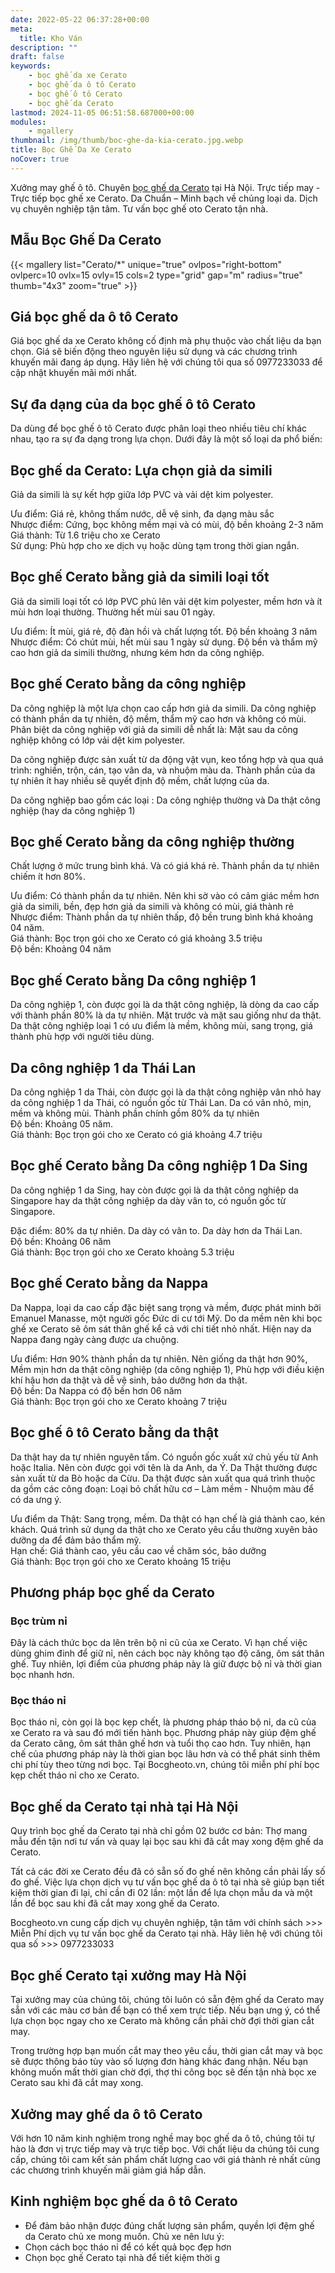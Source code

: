 ```yaml
---
date: 2022-05-22 06:37:28+00:00
meta:
  title: Kho Ván 
description: ""
draft: false
keywords:
    - bọc ghế da xe Cerato
    - bọc ghế da ô tô Cerato
    - bọc ghế ô tô Cerato
    - bọc ghế da Cerato
lastmod: 2024-11-05 06:51:58.687000+00:00
modules:
    - mgallery
thumbnail: /img/thumb/boc-ghe-da-kia-cerato.jpg.webp
title: Bọc Ghế Da Xe Cerato
noCover: true
---
```


Xưởng may ghế ô tô. Chuyên [bọc ghế da Cerato](https://bocgheoto.vn/kia/boc-ghe-da-xe-cerato.html/) tại Hà Nội. Trực tiếp may - Trực tiếp bọc ghế xe Cerato. Da Chuẩn – Minh bạch về chủng loại da. Dịch vụ chuyên nghiệp tận tâm. Tư vấn bọc ghế oto Cerato tận nhà.

## Mẫu Bọc Ghế Da Cerato
{{< mgallery list="Cerato/*" unique="true" ovlpos="right-bottom" ovlperc=10 ovlx=15 ovly=15 cols=2 type="grid" gap="m" radius="true" thumb="4x3" zoom="true" >}}

## Giá bọc ghế da ô tô Cerato

Giá bọc ghế da xe Cerato không cố định mà phụ thuộc vào chất liệu da bạn chọn. Giá sẽ biến động theo nguyên liệu sử dụng và các chương trình khuyến mãi đang áp dụng. Hãy liên hệ với chúng tôi qua số 0977233033 để cập nhật khuyến mãi mới nhất.

## Sự đa dạng của da bọc ghế ô tô Cerato

Da dùng để bọc ghế ô tô Cerato được phân loại theo nhiều tiêu chí khác nhau, tạo ra sự đa dạng trong lựa chọn. Dưới đây là một số loại da phổ biến:

## Bọc ghế da Cerato: Lựa chọn giả da simili

Giả da simili là sự kết hợp giữa lớp PVC và vải dệt kim polyester.

Ưu điểm: Giá rẻ, không thấm nước, dễ vệ sinh, đa dạng màu sắc  
Nhược điểm: Cứng, bọc không mềm mại và có mùi, độ bền khoảng 2-3 năm  
Giá thành: Từ 1.6 triệu cho xe Cerato  
Sử dụng: Phù hợp cho xe dịch vụ hoặc dùng tạm trong thời gian ngắn.

## Bọc ghế Cerato bằng giả da simili loại tốt

Giả da simili loại tốt có lớp PVC phủ lên vải dệt kim polyester, mềm hơn và ít mùi hơn loại thường. Thường hết mùi sau 01 ngày.

Ưu điểm: Ít mùi, giá rẻ, độ đàn hồi và chất lượng tốt. Độ bền khoảng 3 năm  
Nhược điểm: Có chút mùi, hết mùi sau 1 ngày sử dụng. Độ bền và thẩm mỹ cao hơn giả da simili thường, nhưng kém hơn da công nghiệp.

## Bọc ghế Cerato bằng da công nghiệp

Da công nghiệp là một lựa chọn cao cấp hơn giả da simili. Da công nghiệp có thành phần da tự nhiên, độ mềm, thẩm mỹ cao hơn và không có mùi. Phân biệt da công nghiệp với giả da simili dễ nhất là: Mặt sau da công nghiệp không có lớp vải dệt kim polyester.

Da công nghiệp được sản xuất từ da động vật vụn, keo tổng hợp và qua quá trình: nghiền, trộn, cán, tạo vân da, và nhuộm màu da. Thành phần của da tự nhiên ít hay nhiều sẽ quyết định độ mềm, chất lượng của da.

Da công nghiệp bao gồm các loại : Da công nghiệp thường và Da thật công nghiệp (hay da công nghiệp 1)

## Bọc ghế Cerato bằng da công nghiệp thường

Chất lượng ở mức trung bình khá. Và có giá khá rẻ. Thành phần da tự nhiên chiếm ít hơn 80%.

Ưu điểm: Có thành phần da tự nhiên. Nên khi sờ vào có cảm giác mềm hơn giả da simili, bền, đẹp hơn giả da simili và không có mùi, giá thành rẻ  
Nhược điểm: Thành phần da tự nhiên thấp, độ bền trung bình khá khoảng 04 năm.  
Giá thành: Bọc trọn gói cho xe Cerato có giá khoảng 3.5 triệu  
Độ bền: Khoảng 04 năm

## Bọc ghế Cerato bằng Da công nghiệp 1

Da công nghiệp 1, còn được gọi là da thật công nghiệp, là dòng da cao cấp với thành phần 80% là da tự nhiên. Mặt trước và mặt sau giống như da thật. Da thật công nghiệp loại 1 có ưu điểm là mềm, không mùi, sang trọng, giá thành phù hợp với người tiêu dùng.

## Da công nghiệp 1 da Thái Lan

Da công nghiệp 1 da Thái, còn được gọi là da thật công nghiệp vân nhỏ hay da công nghiệp 1 da Thái, có nguồn gốc từ Thái Lan. Da có vân nhỏ, mịn, mềm và không mùi. Thành phần chính gồm 80% da tự nhiên  
Độ bền: Khoảng 05 năm.  
Giá thành: Bọc trọn gói cho xe Cerato có giá khoảng 4.7 triệu

## Bọc ghế Cerato bằng Da công nghiệp 1 Da Sing

Da công nghiệp 1 da Sing, hay còn được gọi là da thật công nghiệp da Singapore hay da thật công nghiệp da dày vân to, có nguồn gốc từ Singapore. 

Đặc điểm: 80% da tự nhiên. Da dày có vân to. Da dày hơn da Thái Lan.  
Độ bền: Khoảng 06 năm  
Giá thành: Bọc trọn gói cho xe Cerato khoảng 5.3 triệu

## Bọc ghế Cerato bằng da Nappa

Da Nappa, loại da cao cấp đặc biệt sang trọng và mềm, được phát minh bởi Emanuel Manasse, một người gốc Đức di cư tới Mỹ. Do da mềm nên khi bọc ghế xe Cerato sẽ ôm sát thân ghế kể cả với chi tiết nhỏ nhất. Hiện nay da Nappa đang ngày càng được ưa chuộng.

Ưu điểm: Hơn 90% thành phần da tự nhiên. Nên giống da thật hơn 90%, Mềm mịn hơn da thật công nghiệp (da công nghiệp 1), Phù hợp với điều kiện khí hậu hơn da thật và dễ vệ sinh, bảo dưỡng hơn da thật.  
Độ bền: Da Nappa có độ bền hơn 06 năm  
Giá thành: Bọc trọn gói cho xe Cerato khoảng 7 triệu

## Bọc ghế ô tô Cerato bằng da thật

Da thật hay da tự nhiên nguyên tấm. Có nguồn gốc xuất xứ chủ yếu từ Anh hoặc Italia. Nên còn được gọi với tên là da Anh, da Ý. Da Thật thường được sản xuất từ da Bò hoặc da Cừu. Da thật được sản xuất qua quá trình thuộc da gồm các công đoạn: Loại bỏ chất hữu cơ – Làm mềm - Nhuộm màu để có da ưng ý.

Ưu điểm da Thật: Sang trọng, mềm. Da thật có hạn chế là giá thành cao, kén khách. Quá trình sử dụng da thật cho xe Cerato yêu cầu thường xuyên bảo dưỡng da để đảm bảo thẩm mỹ.  
Hạn chế: Giá thành cao, yêu cầu cao về chăm sóc, bảo dưỡng  
Giá thành: Bọc trọn gói cho xe Cerato khoảng 15 triệu

## Phương pháp bọc ghế da Cerato

### Bọc trùm nỉ

Đây là cách thức bọc da lên trên bộ nỉ cũ của xe Cerato. Vì hạn chế việc dùng ghim đinh để giữ nỉ, nên cách bọc này không tạo độ căng, ôm sát thân ghế. Tuy nhiên, lợi điểm của phương pháp này là giữ được bộ nỉ và thời gian bọc nhanh hơn.

### Bọc tháo nỉ

Bọc tháo nỉ, còn gọi là bọc kẹp chết, là phương pháp tháo bộ nỉ, da cũ của xe Cerato ra và sau đó mới tiến hành bọc. Phương pháp này giúp đệm ghế da Cerato căng, ôm sát thân ghế hơn và tuổi thọ cao hơn. Tuy nhiên, hạn chế của phương pháp này là thời gian bọc lâu hơn và có thể phát sinh thêm chi phí tùy theo từng nơi bọc. Tại Bocgheoto.vn, chúng tôi miễn phí phí bọc kẹp chết tháo nỉ cho xe Cerato.

## Bọc ghế da Cerato tại nhà tại Hà Nội

Quy trình bọc ghế da Cerato tại nhà chỉ gồm 02 bước cơ bản: Thợ mang mẫu đến tận nơi tư vấn và quay lại bọc sau khi đã cắt may xong đệm ghế da Cerato.

Tất cả các đời xe Cerato đều đã có sẵn số đo ghế nên không cần phải lấy số đo ghế. Việc lựa chọn dịch vụ tư vấn bọc ghế da ô tô tại nhà sẽ giúp bạn tiết kiệm thời gian đi lại, chỉ cần đi 02 lần: một lần để lựa chọn mẫu da và một lần để bọc sau khi đã cắt may xong ghế da Cerato.

Bocgheoto.vn cung cấp dịch vụ chuyên nghiệp, tận tâm với chính sách >>> Miễn Phí dịch vụ tư vấn bọc ghế da Cerato tại nhà. Hãy liên hệ với chúng tôi qua số >>> 0977233033

## Bọc ghế Cerato tại xưởng may Hà Nội

Tại xưởng may của chúng tôi, chúng tôi luôn có sẵn đệm ghế da Cerato may sẵn với các màu cơ bản để bạn có thể xem trực tiếp. Nếu bạn ưng ý, có thể lựa chọn bọc ngay cho xe Cerato mà không cần phải chờ đợi thời gian cắt may.

Trong trường hợp bạn muốn cắt may theo yêu cầu, thời gian cắt may và bọc sẽ được thông báo tùy vào số lượng đơn hàng khác đang nhận. Nếu bạn không muốn mất thời gian chờ đợi, thợ thi công bọc sẽ đến tận nhà bọc xe Cerato sau khi đã cắt may xong.

## Xưởng may ghế da ô tô Cerato

Với hơn 10 năm kinh nghiệm trong nghề may bọc ghế da ô tô, chúng tôi tự hào là đơn vị trực tiếp may và trực tiếp bọc. Với chất liệu da chúng tôi cung cấp, chúng tôi cam kết sản phẩm chất lượng cao với giá thành rẻ nhất cùng các chương trình khuyến mãi giảm giá hấp dẫn.

## Kinh nghiệm bọc ghế da ô tô Cerato

- Để đảm bảo nhận được đúng chất lượng sản phẩm, quyền lợi đệm ghế da Cerato chủ xe mong muốn. Chủ xe nên lưu ý:
- Chọn cách bọc tháo nỉ để có kết quả bọc đẹp hơn
- Chọn bọc ghế Cerato tại nhà để tiết kiệm thời g